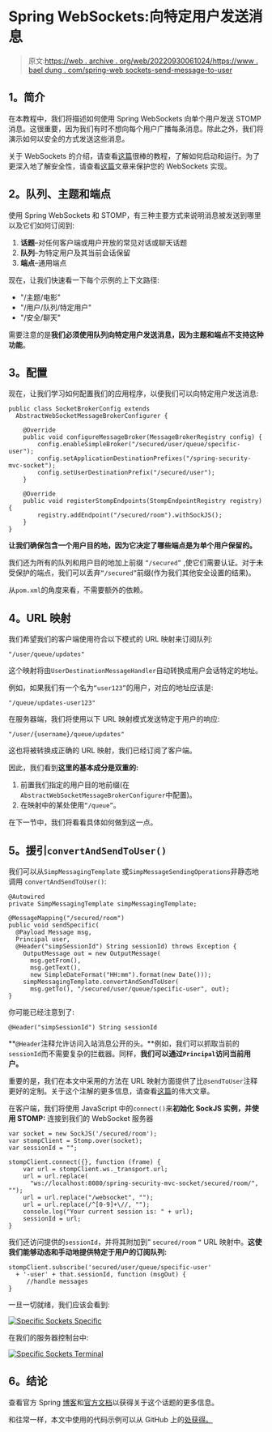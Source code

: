 # Spring WebSockets:向特定用户发送消息

> 原文:[https://web . archive . org/web/20220930061024/https://www . bael dung . com/spring-web sockets-send-message-to-user](https://web.archive.org/web/20220930061024/https://www.baeldung.com/spring-websockets-send-message-to-user)

## **1。简介**

在本教程中，我们将描述如何使用 Spring WebSockets 向单个用户发送 STOMP 消息。这很重要，因为我们有时不想向每个用户广播每条消息。除此之外，我们将演示如何以安全的方式发送这些消息。

关于 WebSockets 的介绍，请查看[这篇](/web/20220617075807/https://www.baeldung.com/websockets-spring)很棒的教程，了解如何启动和运行。为了更深入地了解安全性，请查看[这篇](/web/20220617075807/https://www.baeldung.com/spring-security-websockets)文章来保护您的 WebSockets 实现。

## **2。队列、主题和端点**

使用 Spring WebSockets 和 STOMP，有三种主要方式来说明消息被发送到哪里以及它们如何订阅到:

1.  **话题**–对任何客户端或用户开放的常见对话或聊天话题
2.  **队列**–为特定用户及其当前会话保留
3.  **端点**–通用端点

现在，让我们快速看一下每个示例的上下文路径:

*   "/主题/电影"
*   "/用户/队列/特定用户"
*   "/安全/聊天"

需要注意的是**我们必须使用队列向特定用户发送消息，因为主题和端点不支持这种功能**。

## **3。配置**

现在，让我们学习如何配置我们的应用程序，以便我们可以向特定用户发送消息:

```
public class SocketBrokerConfig extends 
  AbstractWebSocketMessageBrokerConfigurer {

    @Override
    public void configureMessageBroker(MessageBrokerRegistry config) {
        config.enableSimpleBroker("/secured/user/queue/specific-user");
        config.setApplicationDestinationPrefixes("/spring-security-mvc-socket");
        config.setUserDestinationPrefix("/secured/user");
    }

    @Override
    public void registerStompEndpoints(StompEndpointRegistry registry) {
        registry.addEndpoint("/secured/room").withSockJS();
    }
}
```

**让我们确保包含一个用户目的地，因为它决定了哪些端点是为单个用户保留的。**

我们还为所有的队列和用户目的地加上前缀 `“/secured”` ,使它们需要认证。对于未受保护的端点，我们可以丢弃`“/secured”`前缀(作为我们其他安全设置的结果)。

从`pom.xml`的角度来看，不需要额外的依赖。

## **4。URL 映射**

我们希望我们的客户端使用符合以下模式的 URL 映射来订阅队列:

```
"/user/queue/updates"
```

这个映射将由`UserDestinationMessageHandler`自动转换成用户会话特定的地址。

例如，如果我们有一个名为`“user123”`的用户，对应的地址应该是:

```
"/queue/updates-user123"
```

在服务器端，我们将使用以下 URL 映射模式发送特定于用户的响应:

```
"/user/{username}/queue/updates"
```

这也将被转换成正确的 URL 映射，我们已经订阅了客户端。

因此，我们看到**这里的基本成分是双重的:**

1.  前置我们指定的用户目的地前缀(在`AbstractWebSocketMessageBrokerConfigurer`中配置)。
2.  在映射中的某处使用`“/queue”`。

在下一节中，我们将看看具体如何做到这一点。

## **5。援引`convertAndSendToUser()`**

我们可以从`SimpMessagingTemplate` 或`SimpMessageSendingOperations`非静态地调用 `convertAndSendToUser()`:

```
@Autowired
private SimpMessagingTemplate simpMessagingTemplate;

@MessageMapping("/secured/room") 
public void sendSpecific(
  @Payload Message msg, 
  Principal user, 
  @Header("simpSessionId") String sessionId) throws Exception { 
    OutputMessage out = new OutputMessage(
      msg.getFrom(), 
      msg.getText(),
      new SimpleDateFormat("HH:mm").format(new Date())); 
    simpMessagingTemplate.convertAndSendToUser(
      msg.getTo(), "/secured/user/queue/specific-user", out); 
}
```

你可能已经注意到了:

```
@Header("simpSessionId") String sessionId
```

**`@Header`注释允许访问入站消息公开的头。**例如，我们可以抓取当前的`sessionId`而不需要复杂的拦截器。同样，**我们可以通过`Principal`访问当前用户。**

重要的是，我们在本文中采用的方法在 URL 映射方面提供了比`@sendToUser`注释更好的定制。关于这个注解的更多信息，请查看[这篇](/web/20220617075807/https://www.baeldung.com/spring-websockets-sendtouser)的伟大文章。

在客户端，我们将使用 JavaScript 中的`connect()`来**初始化 SockJS 实例，并使用 STOMP:** 连接到我们的 WebSocket 服务器

```
var socket = new SockJS('/secured/room'); 
var stompClient = Stomp.over(socket);
var sessionId = "";

stompClient.connect({}, function (frame) {
    var url = stompClient.ws._transport.url;
    url = url.replace(
      "ws://localhost:8080/spring-security-mvc-socket/secured/room/",  "");
    url = url.replace("/websocket", "");
    url = url.replace(/^[0-9]+\//, "");
    console.log("Your current session is: " + url);
    sessionId = url;
} 
```

我们还访问提供的`sessionId`，并将其附加到“ `secured/room` `“` URL 映射中。**这使我们能够动态和手动地提供特定于用户的订阅队列:**

```
stompClient.subscribe('secured/user/queue/specific-user' 
  + '-user' + that.sessionId, function (msgOut) {
     //handle messages
} 
```

一旦一切就绪，我们应该会看到:

[![Specific Sockets Specific](../Images/29ebfecb667be07aeb8e7bbd4b14fcae.png)](/web/20220617075807/https://www.baeldung.com/wp-content/uploads/2018/09/Specific-Sockets-Specific-1024x554.png)

在我们的服务器控制台中:

[![Specific Sockets Terminal](../Images/782177d9379f4253eba4da7e28181f45.png)](/web/20220617075807/https://www.baeldung.com/wp-content/uploads/2018/09/Specific-Sockets-Terminal-1024x494.png)

## **6。结论**

查看官方 Spring [博客](https://web.archive.org/web/20220617075807/https://assets.spring.io/wp/WebSocketBlogPost.html)和[官方文档](https://web.archive.org/web/20220617075807/https://docs.spring.io/spring-framework/docs/4.3.x/spring-framework-reference/html/websocket.html)以获得关于这个话题的更多信息。

和往常一样，本文中使用的代码示例可以从 GitHub 上的[处获得。](https://web.archive.org/web/20220617075807/https://github.com/eugenp/tutorials/tree/master/spring-security-modules/spring-security-web-sockets)